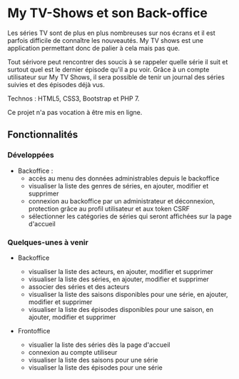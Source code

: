 # My TV-Shows et son Back-office

Les séries TV sont de plus en plus nombreuses sur nos écrans et il est parfois difficile de connaître les nouveautés. My TV shows est une application permettant donc de palier à cela mais pas que.

Tout sérivore peut rencontrer des soucis à se rappeler quelle série il suit et surtout quel est le dernier épisode qu'il a pu voir. Grâce à un compte utilisateur sur My TV Shows, il sera possible de tenir un journal des séries suivies et des épisodes déjà vus.

Technos : HTML5, CSS3, Bootstrap et PHP 7.

Ce projet n'a pas vocation à être mis en ligne.

## Fonctionnalités

### Développées

- Backoffice :
  - accès au menu des données administrables depuis le backoffice
  - visualiser la liste des genres de séries, en ajouter, modifier et supprimer
  - connexion au backoffice par un administrateur et déconnexion, protection grâce au profil utilisateur et aux token CSRF
  - sélectionner les catégories de séries qui seront affichées sur la page d'accueil

### Quelques-unes à venir

- Backoffice
  - visualiser la liste des acteurs, en ajouter, modifier et supprimer
  - visualiser la liste des séries, en ajouter, modifier et supprimer
  - associer des séries et des acteurs
  - visualiser la liste des saisons disponibles pour une série, en ajouter, modifier et supprimer
  - visualiser la liste des épisodes disponibles pour une saison, en ajouter, modifier et supprimer

- Frontoffice
  - visualier la liste des séries dès la page d'accueil
  - connexion au compte utiliseur
  - visualiser la liste des saisons pour une série
  - visualiser la liste des épisodes pour une série
